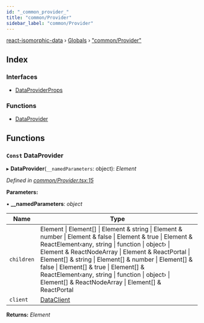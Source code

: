 ```yaml
---
id: "_common_provider_"
title: "common/Provider"
sidebar_label: "common/Provider"
---
```


[react-isomorphic-data](../index.md) › [Globals](../globals.md) › ["common/Provider"](_common_provider_.md)

## Index

### Interfaces

* [DataProviderProps](../interfaces/_common_provider_.dataproviderprops.md)

### Functions

* [DataProvider](_common_provider_.md#const-dataprovider)

## Functions

### `Const` DataProvider

▸ **DataProvider**(`__namedParameters`: object): *Element*

*Defined in [common/Provider.tsx:15](https://github.com/jackyef/react-isomorphic-data/blob/6412682/packages/react-isomorphic-data/src/common/Provider.tsx#L15)*

**Parameters:**

▪ **__namedParameters**: *object*

Name | Type |
------ | ------ |
`children` | Element &#124; Element[] &#124; Element & string &#124; Element & number &#124; Element & false &#124; Element & true &#124; Element & ReactElement‹any, string &#124; function &#124; object› &#124; Element & ReactNodeArray &#124; Element & ReactPortal &#124; Element[] & string &#124; Element[] & number &#124; Element[] & false &#124; Element[] & true &#124; Element[] & ReactElement‹any, string &#124; function &#124; object› &#124; Element[] & ReactNodeArray &#124; Element[] & ReactPortal |
`client` | [DataClient](../interfaces/_common_types_.dataclient.md) |

**Returns:** *Element*
